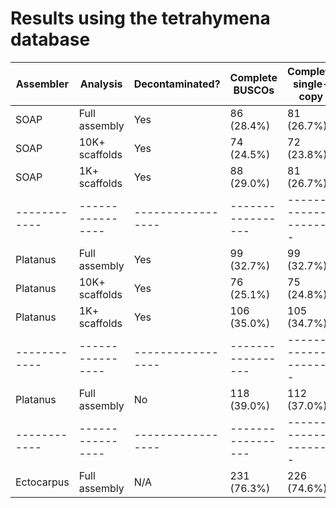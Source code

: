 # Results using the tetrahymena database

| Assembler  |    Analysis    | Decontaminated? | Complete BUSCOs | Complete single-copy | Complete duplicated | Fragmented |   Missing   |
|------------|----------------|-----------------|-----------------|----------------------|---------------------|------------|-------------|
|    SOAP    | Full assembly  |       Yes       |    86 (28.4%)   |      81 (26.7%)      |      5 (1.7%)       | 70 (23.1%) | 147 (48.5%) |
|    SOAP    | 10K+ scaffolds |       Yes       |    74 (24.5%)   |      72 (23.8%)      |      2 (0.7%)       | 42 (13.9%) | 187 (61.6%) |
|    SOAP    |  1K+ scaffolds |       Yes       |    88 (29.0%)   |      81 (26.7%)      |      7 (2.3%)       | 53 (17.5%) | 162 (53.5%) |
|------------|----------------|-----------------|-----------------|----------------------|---------------------|------------|-------------|
|  Platanus  | Full assembly  |       Yes       |    99 (32.7%)   |      99 (32.7%)      |      0 (0.0%)       | 73 (24.1%) | 131 (43.2%) |
|  Platanus  | 10K+ scaffolds |       Yes       |    76 (25.1%)   |      75 (24.8%)      |      1 (0.3%)       | 28 (9.2%)  | 199 (65.7%) |
|  Platanus  |  1K+ scaffolds |       Yes       |   106 (35.0%)   |     105 (34.7%)      |      1 (0.3%)       | 66 (21.8%) | 131 (43.2%) |
|------------|----------------|-----------------|-----------------|----------------------|---------------------|------------|-------------|
|  Platanus  | Full assembly  |       No        |   118 (39.0%)   |     112 (37.0%)      |      6 (2.0%)       | 64 (21.1%) | 121 (39.9%) |
|------------|----------------|-----------------|-----------------|----------------------|---------------------|------------|-------------|
| Ectocarpus | Full assembly  |       N/A       |   231 (76.3%)   |     226 (74.6%)      |      5 (1.7%)       | 22 (7.3%)  |  50 (16.4%) |
